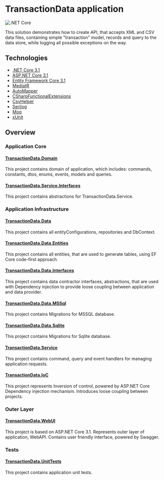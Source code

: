 # TransactionData application

![.NET Core](https://github.com/zuyuz/TransactionData/workflows/.NET%20Core/badge.svg?branch=master)

This solution demonstrates how to create API, that accepts XML and CSV data files, containing simple "transaction" model, records and query to the data store, while logging all possible exceptions on the way.


## Technologies
* [.NET Core 3.1](https://dotnet.microsoft.com/download/dotnet-core/3.1)
* [ASP.NET Core 3.1](https://dotnet.microsoft.com/download/dotnet-core/3.1)
* [Entity Framework Core 3.1](https://www.nuget.org/packages/Microsoft.EntityFrameworkCore/3.1.6?_src=template)
* [MediatR](https://www.nuget.org/packages/MediatR/8.0.2?_src=template)
* [AutoMapper](https://www.nuget.org/packages/AutoMapper/10.0.0?_src=template)
* [CSharpFunctionalExtensions](https://www.nuget.org/packages/CSharpFunctionalExtensions/2.10.0?_src=template)
* [CsvHelper](https://www.nuget.org/packages/CsvHelper/15.0.5?_src=template)
* [Serilog](https://www.nuget.org/packages/Serilog.Extensions.Logging.File/2.0.0?_src=template)
* [Moq](https://www.nuget.org/packages/Moq/4.5.28?_src=template)
* [xUnit](https://www.nuget.org/packages/xunit/2.4.0?_src=template)

## Overview

### Application Core

####  [TransactionData.Domain](https://github.com/zuyuz/TransactionData/tree/master/TransactionData.Domain)

This project contains domain of application, which includes: commands, constants, dtos, enums, events, models and queries.

#### [TransactionData.Service.Interfaces](https://github.com/zuyuz/TransactionData/tree/master/TransactionData.Service.Interfaces)

This project contains abstractions for TransactionData.Service.

### Application Infrastructure

#### [TransactionData.Data](https://github.com/zuyuz/TransactionData/tree/master/TransactionData.Data)

This project contains all entityConfigurations, repositories and DbContext.

#### [TransactionData.Data.Entities](https://github.com/zuyuz/TransactionData/tree/master/TransactionData.Data.Entities)

This project contains all entities, that are used to generate tables, using EF Core code-first approach.

#### [TransactionData.Data.Interfaces](https://github.com/zuyuz/TransactionData/tree/master/TransactionData.Data.Interfaces)

This project contains data contractor interfaces, abstractions, that are used with Dependency injection to provide loose coupling between application and data provider.

#### [TransactionData.Data.MSSql](https://github.com/zuyuz/TransactionData/tree/master/TransactionData.Data.MSSql)

This project contains Migrations for MSSQL database.

#### [TransactionData.Data.Sqlite](https://github.com/zuyuz/TransactionData/tree/master/TransactionData.Data.Sqlite)

This project contains Migrations for Sqlite database.

#### [TransactionData.Service](https://github.com/zuyuz/TransactionData/tree/master/TransactionData.Service)

This project contains command, query and event handlers for managing application requests.

#### [TransactionData.IoC](https://github.com/zuyuz/TransactionData/tree/master/TransactionData.IoC)

This project represents Inversion of control, powered by ASP.NET Core Dependency injection mechanism. Introduces loose coupling between projects.

### Outer Layer

#### [TransactionData.WebUI](https://github.com/zuyuz/TransactionData/tree/master/TransactionData.WebUI)

This project is based on ASP.NET Core 3.1. Represents outer layer of application, WebAPI. Contains user friendly interface, powered by Swagger.

### Tests

#### [TransactionData.UnitTests](https://github.com/zuyuz/TransactionData/tree/master/TransactionData.UnitTests)

This project contains application unit tests.

